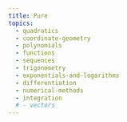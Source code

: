 ```yaml
---
title: Pure
topics:
  - quadratics
  - coordinate-geometry
  - polynomials
  - functions
  - sequences
  - trigonometry
  - exponentials-and-logarithms
  - differentiation
  - numerical-methods
  - integration
  # - vectors
---
```

